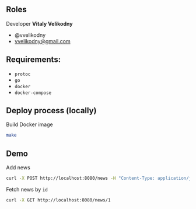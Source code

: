 ## Roles

Developer __Vitaly Velikodny__
  * @vvelikodny
  * [vvelikodny@gmail.com](mailto:vvelikodny@gmail.com)  

## Requirements:
  * `protoc`
  * `go`
  * `docker`
  * `docker-compose`

## Deploy process (locally)

Build Docker image

```bash
make
```

## Demo

Add news

```bash
curl -X POST http://localhost:8080/news -H "Content-Type: application/json" -d '{"Title": "News 1"}'
```

Fetch news by `id`

```bash
curl -X GET http://localhost:8080/news/1
```
